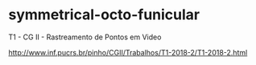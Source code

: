 # symmetrical-octo-funicular
T1 - CG II - Rastreamento de Pontos em Video

http://www.inf.pucrs.br/pinho/CGII/Trabalhos/T1-2018-2/T1-2018-2.html
